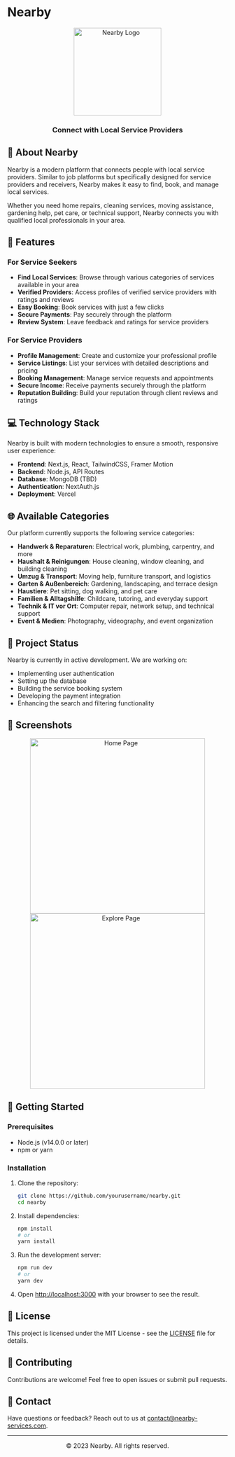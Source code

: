 # Nearby

<div align="center">
  <img src="public/images/nearby-logo.png" alt="Nearby Logo" width="200" />
  <h3>Connect with Local Service Providers</h3>
</div>

## 🌟 About Nearby

Nearby is a modern platform that connects people with local service providers. Similar to job platforms but specifically designed for service providers and receivers, Nearby makes it easy to find, book, and manage local services.

Whether you need home repairs, cleaning services, moving assistance, gardening help, pet care, or technical support, Nearby connects you with qualified local professionals in your area.

## 🚀 Features

### For Service Seekers
- **Find Local Services**: Browse through various categories of services available in your area
- **Verified Providers**: Access profiles of verified service providers with ratings and reviews
- **Easy Booking**: Book services with just a few clicks
- **Secure Payments**: Pay securely through the platform
- **Review System**: Leave feedback and ratings for service providers

### For Service Providers
- **Profile Management**: Create and customize your professional profile
- **Service Listings**: List your services with detailed descriptions and pricing
- **Booking Management**: Manage service requests and appointments
- **Secure Income**: Receive payments securely through the platform
- **Reputation Building**: Build your reputation through client reviews and ratings

## 💻 Technology Stack

Nearby is built with modern technologies to ensure a smooth, responsive user experience:

- **Frontend**: Next.js, React, TailwindCSS, Framer Motion
- **Backend**: Node.js, API Routes
- **Database**: MongoDB (TBD)
- **Authentication**: NextAuth.js
- **Deployment**: Vercel

## 🌐 Available Categories

Our platform currently supports the following service categories:

- **Handwerk & Reparaturen**: Electrical work, plumbing, carpentry, and more
- **Haushalt & Reinigungen**: House cleaning, window cleaning, and building cleaning
- **Umzug & Transport**: Moving help, furniture transport, and logistics
- **Garten & Außenbereich**: Gardening, landscaping, and terrace design
- **Haustiere**: Pet sitting, dog walking, and pet care
- **Familien & Alltagshilfe**: Childcare, tutoring, and everyday support
- **Technik & IT vor Ort**: Computer repair, network setup, and technical support
- **Event & Medien**: Photography, videography, and event organization

## 🚧 Project Status

Nearby is currently in active development. We are working on:

- Implementing user authentication
- Setting up the database
- Building the service booking system
- Developing the payment integration
- Enhancing the search and filtering functionality

## 📸 Screenshots

<div align="center">
  <img src="public/images/screenshots/home.png" alt="Home Page" width="400" />
  <img src="public/images/screenshots/explore.png" alt="Explore Page" width="400" />
</div>

## 🚀 Getting Started

### Prerequisites
- Node.js (v14.0.0 or later)
- npm or yarn

### Installation

1. Clone the repository:
   ```bash
   git clone https://github.com/yourusername/nearby.git
   cd nearby
   ```

2. Install dependencies:
   ```bash
   npm install
   # or
   yarn install
   ```

3. Run the development server:
   ```bash
   npm run dev
   # or
   yarn dev
   ```

4. Open [http://localhost:3000](http://localhost:3000) with your browser to see the result.

## 📝 License

This project is licensed under the MIT License - see the [LICENSE](LICENSE) file for details.

## 🤝 Contributing

Contributions are welcome! Feel free to open issues or submit pull requests.

## 📧 Contact

Have questions or feedback? Reach out to us at [contact@nearby-services.com](mailto:contact@nearby-services.com).

---

<div align="center">
  <p>© 2023 Nearby. All rights reserved.</p>
</div>
